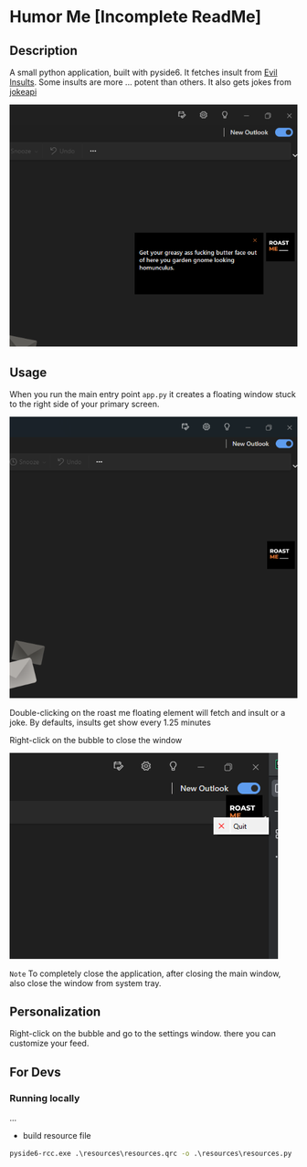 # Humor Me [Incomplete ReadMe]

## Description
A small python application, built with pyside6. It fetches insult from [Evil Insults](https://evilinsult.com/api/#generate-insult-get).
Some insults are more ... potent than others. It also gets jokes from [jokeapi](https://jokeapi.dev/)


![./resources/images/img_1.png](/resources/images/img_1.png)

## Usage
When you run the main entry point `app.py` it creates a floating window stuck to the right side of your primary screen.

![./resources/images/img.png](/resources/images/img.png)

Double-clicking on the roast me floating element will fetch and insult or a joke. 
By defaults, insults get show every 1.25 minutes

Right-click on the bubble to close the window

![./resources/images/img_2.png](/resources/images/img_2.png)

`Note` To completely close the application, after closing the main window, also close the window from system tray.

## Personalization
Right-click on the bubble and go to the settings window. there you can customize your feed. 


## For Devs

### Running locally
...

- build resource file
```cmd
pyside6-rcc.exe .\resources\resources.qrc -o .\resources\resources.py 
```